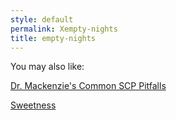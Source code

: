 ```yaml
---
style: default
permalink: Xempty-nights
title: empty-nights
---
```

You may also like:

[Dr. Mackenzie's Common SCP Pitfalls](http://scp-wiki.net/mackenzie-pitfalls)

[Sweetness](http://scp-wiki.net/sweetness)

